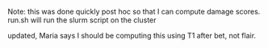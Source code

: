 Note: this was done quickly post hoc so that I can compute damage scores.
run.sh will run the slurm script on the cluster

updated, Maria says I should be computing this using T1 after bet, not flair.